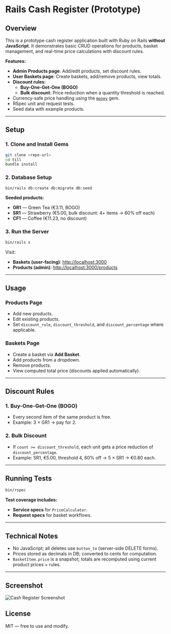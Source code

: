 # Rails Cash Register (Prototype)

## Overview
This is a prototype cash register application built with Ruby on Rails **without JavaScript**. It demonstrates basic CRUD operations for products, basket management, and real-time price calculations with discount rules.

**Features:**
- **Admin Products page**: Add/edit products, set discount rules.
- **User Baskets page**: Create baskets, add/remove products, view totals.
- **Discount rules**:
  - **Buy-One-Get-One (BOGO)**
  - **Bulk discount**: Price reduction when a quantity threshold is reached.
- Currency-safe price handling using the [`money`](https://github.com/RubyMoney/money) gem.
- RSpec unit and request tests.
- Seed data with example products.

---

## Setup

### 1. Clone and Install Gems
```bash
git clone <repo-url>
cd till
bundle install
```

### 2. Database Setup
```bash
bin/rails db:create db:migrate db:seed
```

**Seeded products:**
- **GR1** — Green Tea (€3.11, BOGO)
- **SR1** — Strawberry (€5.00, bulk discount: 4+ items → 60% off each)
- **CF1** — Coffee (€11.23, no discount)

### 3. Run the Server
```bash
bin/rails s
```

Visit:
- **Baskets (user-facing)**: [http://localhost:3000](http://localhost:3000)
- **Products (admin)**: [http://localhost:3000/products](http://localhost:3000/products)

---

## Usage

### Products Page
- Add new products.
- Edit existing products.
- Set `discount_rule`, `discount_threshold`, and `discount_percentage` where applicable.

### Baskets Page
- Create a basket via **Add Basket**.
- Add products from a dropdown.
- Remove products.
- View computed total price (discounts applied automatically).

---

## Discount Rules

### 1. Buy-One-Get-One (BOGO)
- Every second item of the same product is free.
- Example: 3 × GR1 → pay for 2.

### 2. Bulk Discount
- If `count >= discount_threshold`, each unit gets a price reduction of `discount_percentage`.
- Example: SR1, €5.00, threshold 4, 60% off → 5 × SR1 → €0.80 each.

---

## Running Tests
```bash
bin/rspec
```

**Test coverage includes:**
- **Service specs** for `PriceCalculator`.
- **Request specs** for basket workflows.

---

## Technical Notes
- No JavaScript; all deletes use `button_to` (server-side DELETE forms).
- Prices stored as decimals in DB; converted to cents for computation.
- `BasketItem.price` is a snapshot; totals are recomputed using current product prices + rules.

---

## Screenshot

![Cash Register Screenshot](https://i.imgur.com/0eoxVjC.png)

## License
MIT — free to use and modify.
